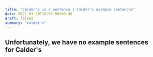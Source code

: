 ```yaml
---
title: "Calder's in a sentence | Calder's example sentences"
date: 2021-01-20T19:57:50+05:30
draft: falses
summary: "Calder's"
---
```

## Unfortunately, we have no example sentences for Calder's                 
